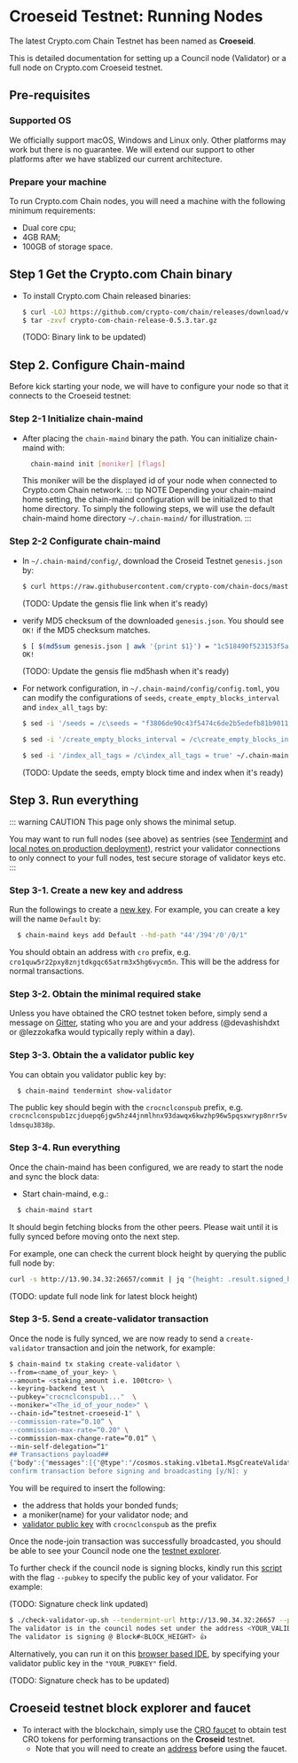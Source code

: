 # Croeseid Testnet: Running Nodes

The latest Crypto.com Chain Testnet has been named as **Croeseid**.

This is detailed documentation for setting up a Council node (Validator) or a full node on Crypto.com Croeseid testnet.

## Pre-requisites

### Supported OS

We officially support macOS, Windows and Linux only. Other platforms may work but there is no guarantee. We will extend our support to other platforms after we have stablized our current architecture.

### Prepare your machine

To run Crypto.com Chain nodes, you will need a machine with the following minimum requirements:

- Dual core cpu;
- 4GB RAM;
- 100GB of storage space. 

## Step 1 Get the Crypto.com Chain binary

- To install Crypto.com Chain released binaries:

  ```bash
  $ curl -LOJ https://github.com/crypto-com/chain/releases/download/v0.5.3/crypto-com-chain-release-0.5.3.tar.gz
  $ tar -zxvf crypto-com-chain-release-0.5.3.tar.gz
  ```

  (TODO: Binary link to be updated)

## Step 2. Configure Chain-maind

Before kick starting your node, we will have to configure your node so that it connects to the Croeseid testnet:

### Step 2-1 Initialize chain-maind

- After placing the `chain-maind` binary the path. You can initialize chain-maind with:

  ```bash
    chain-maind init [moniker] [flags]
  ```

  This moniker will be the displayed id of your node when connected to Crypto.com Chain network.
  ::: tip NOTE
  Depending your chain-maind home setting, the chain-maind configuration will be initialized to that home directory. To simply the following steps, we will use the default chain-maind home directory `~/.chain-maind/` for illustration.
  :::

### Step 2-2 Configurate chain-maind

- In `~/.chain-maind/config/`, download the Croseid Testnet `genesis.json` by:

  ```bash
  $ curl https://raw.githubusercontent.com/crypto-com/chain-docs/master/docs/getting-started/assets/genesis_file/v0.5/genesis.json > ~/.chain-maind/config/genesis.json
  ```

  (TODO: Update the gensis flie link when it's ready)

- verify MD5 checksum of the downloaded `genesis.json`. You should see `OK!` if the MD5 checksum matches.

  ```bash
  $ [ $(md5sum genesis.json | awk '{print $1}') = "1c518490f523153f5a644d47deb1a3c1" ] && echo "OK!" || echo "MISMATCHED"
  OK!
  ```

  (TODO: Update the gensis flie md5hash when it's ready)

- For network configuration, in `~/.chain-maind/config/config.toml`, you can modify the configurations of `seeds`, `create_empty_blocks_interval` and `index_all_tags` by:

  ```bash
  $ sed -i '/seeds = /c\seeds = "f3806de90c43f5474c6de2b5edefb81b9011f51f@52.186.66.214:26656,29fab3b66ee6d9a46a4ad0cc1b061fbf02024354@13.71.189.105:26656,2ab2acc873250dccc3eb5f6eb5bd003fe5e0caa7@51.145.98.33:26656"' ~/.chain-maind/config/config.toml
  ```

  ```bash
  $ sed -i '/create_empty_blocks_interval = /c\create_empty_blocks_interval = "5s"' ~/.chain-maind/config/config.toml
  ```

  ```bash
  $ sed -i '/index_all_tags = /c\index_all_tags = true' ~/.chain-maind/config/config.toml
  ```

  (TODO: Update the seeds, empty block time and index when it's ready)

## Step 3. Run everything

::: warning CAUTION
This page only shows the minimal setup.

You may want to run full nodes (see above)
as sentries (see [Tendermint](https://docs.tendermint.com/master/tendermint-core/running-in-production.html) and [local notes on production deployment](notes-on-production-deployment.md)), restrict your validator connections to only connect to your full nodes,
test secure storage of validator keys etc.
:::

### Step 3-1. Create a new key and address

Run the followings to create a [new key](../wallets/client-cli.html#wallet-new-create-a-new-wallet). For example, you can create a key will the name `Default` by:

```bash
  $ chain-maind keys add Default --hd-path "44'/394'/0'/0/1"
```

You should obtain an address with `cro` prefix, e.g. `cro1quw5r22pxy8znjtdkgqc65atrm3x5hg6vycm5n`. This will be the address for normal transactions.

### Step 3-2. Obtain the minimal required stake

Unless you have obtained the CRO testnet token before, simply send a message on [Gitter](https://gitter.im/crypto-com/community),
stating who you are and your address (@devashishdxt or @lezzokafka would typically reply within a day).

### Step 3-3. Obtain the a validator public key

You can obtain you validator public key by:

```bash
  $ chain-maind tendermint show-validator
```

The public key should begin with the `crocnclconspub` prefix, e.g. `crocnclconspub1zcjduepq6jgw5hz44jnmlhnx93dawqx6kwzhp96w5pqsxwryp8nrr5vldmsqu3838p`.

### Step 3-4. Run everything

Once the chain-maind has been configured, we are ready to start the node and sync the block data:

- Start chain-maind, e.g.:

```bash
  $ chain-maind start
```

It should begin fetching blocks from the other peers. Please wait until it is fully synced before moving onto the next step.

For example, one can check the current block height by querying the public full node by:

```bash
curl -s http://13.90.34.32:26657/commit | jq "{height: .result.signed_header.header.height}"
```

(TODO: update full node link for latest block height)

### Step 3-5. Send a create-validator transaction

Once the node is fully synced, we are now ready to send a `create-validator` transaction and join the network, for example:

```bash
$ chain-maind tx staking create-validator \
--from=<name_of_your_key> \
--amount= <staking_amount i.e. 100tcro> \
--keyring-backend test \
--pubkey="crocnclconspub1..."  \
--moniker="<The_id_of_your_node>" \
--chain-id=“testnet-croeseid-1" \
--commission-rate=“0.10” \
--commission-max-rate=“0.20" \
--commission-max-change-rate=“0.01” \
--min-self-delegation=“1"
## Transactions payload##
{"body":{"messages":[{"@type":"/cosmos.staking.v1beta1.MsgCreateValidator"...}
confirm transaction before signing and broadcasting [y/N]: y
```

You will be required to insert the following:

- the address that holds your bonded funds;
- a moniker(name) for your validator node; and
- [validator public key](#step-3-3-obtain-the-a-validator-public-key) with `crocnclconspub` as the prefix

Once the node-join transaction was successfully broadcasted, you should be able to see your Council node one the [testnet explorer](https://chain.crypto.com/explorer/council-nodes).

To further check if the council node is signing blocks, kindly run this [script](https://github.com/crypto-com/chain-docs/tree/master/docs/getting-started/assets/signature_checking/check-validator-up.sh) with the flag `--pubkey` to specify the public key of your validator. For example:

(TODO: Signature check link updated)

```bash
$ ./check-validator-up.sh --tendermint-url http://13.90.34.32:26657 --pubkey "<YOUR_VALIDATOR_PUBLICKEY>"
The validator is in the council nodes set under the address <YOUR_VALIDATOR_ADDRESS>
The validator is signing @ Block#<BLOCK_HEIGHT> 👍
```

Alternatively, you can run it on this [browser based IDE](https://repl.it/@allthatjazzleo/cryptocomcheckNodeJoinStatus#main.go), by specifying your validator public key in the `"YOUR_PUBKEY"` field.

(TODO: Signature check has to be updated)

## Croeseid testnet block explorer and faucet

- To interact with the blockchain, simply use the [CRO faucet](https://chain.crypto.com/faucet) to obtain test CRO tokens for performing transactions on the **Croseid** testnet.
  - Note that you will need to create an [address](../wallets/client-cli.md#keys-add-wallet-name-create-a-new-key) before using the faucet.
